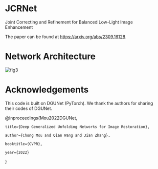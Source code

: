 # JCRNet
Joint Correcting and Refinement for Balanced Low-Light Image Enhancement

The paper can be found at https://arxiv.org/abs/2309.16128.

# Network Architecture
![fig3](https://github.com/woshiyll/JCRNet/assets/56827892/0c31bd77-8637-46e8-a924-2615090506d8)

# Acknowledgements
This code is built on DGUNet (PyTorch). We thank the authors for sharing their codes of DGUNet.

@inproceedings{Mou2022DGUNet,

    title={Deep Generalized Unfolding Networks for Image Restoration},
    
    author={Chong Mou and Qian Wang and Jian Zhang},
    
    booktitle={CVPR},
    
    year={2022}
}
